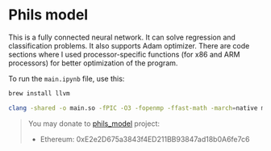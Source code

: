# Phils model

This is a fully connected neural network. It can solve regression and classification problems. It also supports Adam optimizer. There are code sections where I used processor-specific functions (for x86 and ARM processors) for better optimization of the program.

To run the `main.ipynb` file, use this:

```sh
brew install llvm

clang -shared -o main.so -fPIC -O3 -fopenmp -ffast-math -march=native main.c src/functions.c src/activations.c src/loss.c src/init.c src/json.c src/adam.c src/forward.c src/backward.c src/logger.c src/predict.c
```

> You may donate to [phils_model](https://github.com/PHILIPP111007/ML/tree/main/phils_model) project:
>
> * Ethereum: 0xE2e2D675a3843f4ED211BB93847ad18b0A6fe7c6
